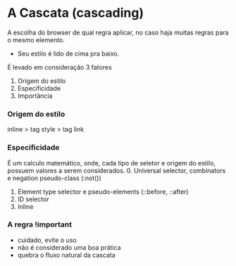 # A Cascata (cascading)

A escolha do browser de qual regra aplicar, no caso haja muitas regras para o mesmo elemento.

* Seu estilo é lido de cima pra baixo.

É levado em consideração 3 fatores

1. Origem do estilo
2. Especificidade
3. Importância

### Origem do estilo

inline > tag style > tag link

### Especificidade

É um calculo matemático, onde, cada tipo de seletor e origem do estilo, possuem valores a serem considerados.
 0. Universal selector, combinators e negation pseudo-class (:not())
 1. Element type selector e pseudo-elements (::before, ::after)
 100. ID selector
 1000. Inline

 ### A regra !important

 * cuidado, evite o uso
 * não é considerado uma boa prática
 * quebra o fluxo natural da cascata